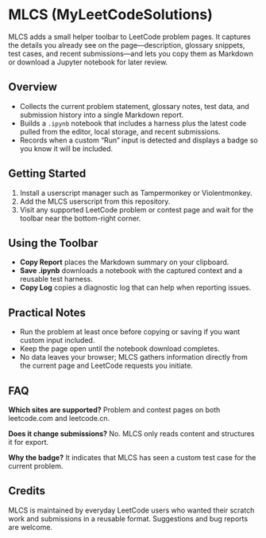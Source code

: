 ﻿# MLCS (MyLeetCodeSolutions)

MLCS adds a small helper toolbar to LeetCode problem pages. It captures the details you already see on the page—description, glossary snippets, test cases, and recent submissions—and lets you copy them as Markdown or download a Jupyter notebook for later review.

## Overview
- Collects the current problem statement, glossary notes, test data, and submission history into a single Markdown report.
- Builds a `.ipynb` notebook that includes a harness plus the latest code pulled from the editor, local storage, and recent submissions.
- Records when a custom “Run” input is detected and displays a badge so you know it will be included.

## Getting Started
1. Install a userscript manager such as Tampermonkey or Violentmonkey.
2. Add the MLCS userscript from this repository.
3. Visit any supported LeetCode problem or contest page and wait for the toolbar near the bottom-right corner.

## Using the Toolbar
- **Copy Report** places the Markdown summary on your clipboard.
- **Save .ipynb** downloads a notebook with the captured context and a reusable test harness.
- **Copy Log** copies a diagnostic log that can help when reporting issues.

## Practical Notes
- Run the problem at least once before copying or saving if you want custom input included.
- Keep the page open until the notebook download completes.
- No data leaves your browser; MLCS gathers information directly from the current page and LeetCode requests you initiate.

## FAQ
**Which sites are supported?**  Problem and contest pages on both leetcode.com and leetcode.cn.

**Does it change submissions?**  No. MLCS only reads content and structures it for export.

**Why the badge?**  It indicates that MLCS has seen a custom test case for the current problem.

## Credits
MLCS is maintained by everyday LeetCode users who wanted their scratch work and submissions in a reusable format. Suggestions and bug reports are welcome.
